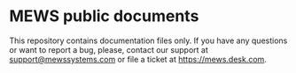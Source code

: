 # MEWS public documents

This repository contains documentation files only. If you have any questions or want to report a bug, please, contact our support at support@mewssystems.com or file a ticket at https://mews.desk.com.

